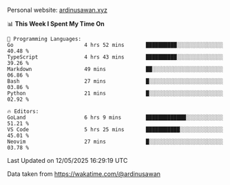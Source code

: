 Personal website: [ardinusawan.xyz](https://ardinusawan.xyz)

<!--START_SECTION:waka-->
📊 **This Week I Spent My Time On** 

```text
💬 Programming Languages: 
Go                       4 hrs 52 mins       ██████████░░░░░░░░░░░░░░░   40.48 % 
TypeScript               4 hrs 43 mins       ██████████░░░░░░░░░░░░░░░   39.26 % 
Markdown                 49 mins             ██░░░░░░░░░░░░░░░░░░░░░░░   06.86 % 
Bash                     27 mins             █░░░░░░░░░░░░░░░░░░░░░░░░   03.86 % 
Python                   21 mins             █░░░░░░░░░░░░░░░░░░░░░░░░   02.92 % 

🔥 Editors: 
GoLand                   6 hrs 9 mins        █████████████░░░░░░░░░░░░   51.21 % 
VS Code                  5 hrs 25 mins       ███████████░░░░░░░░░░░░░░   45.01 % 
Neovim                   27 mins             █░░░░░░░░░░░░░░░░░░░░░░░░   03.78 % 
```


 Last Updated on 12/05/2025 16:29:19 UTC
<!--END_SECTION:waka-->
Data taken from https://wakatime.com/@ardinusawan
